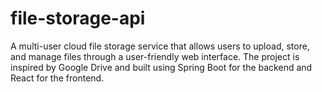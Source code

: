 # file-storage-api
A multi-user cloud file storage service that allows users to upload, store, and manage files through a user-friendly web interface. The project is inspired by Google Drive and built using Spring Boot for the backend and React for the frontend.

